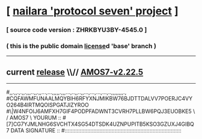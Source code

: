 
# [ [nailara 'protocol seven' project](http://nailara.network/) ]

### [ source code version : ZHRKBYU3BY-4545.0 ]

### ( this is the public domain [license](../license)d 'base' branch )
---
## current [release](https://github.com/nailara-technologies/protocol-7/releases) \\\\// [AMOS7-v2.22.5](https://github.com/nailara-technologies/protocol-7/releases/tag/AMOS7-v2.22.5)
---

#,,.,,.,.,,.,,,..,,.,,...,...,,,,,.,,,...,..,,..,,...,...,...,...,..,,,,,,,,.,
#CQFAWMFUNAALMQYBIH6RFYXNJMIKBW76BJDTTDALVV7POERJC4VYO264B4IRTMQOISPGATJIZYROO
#\\\|W4NFOIJ6AMFXH7GIF4PODPFADWNT3CVRH7PLLBW6PQJ3EUOBKE5 \ / AMOS7 \ YOURUM ::
#\[7]CG7YJMLNHG6SVCHTX4SG54DTSDK4UZNPUPITB5KSO3GZUXJ4GIBQ 7  DATA SIGNATURE ::
#:::::::::::::::::::::::::::::::::::::::::::::::::::::::::::::::::::::::::::::
